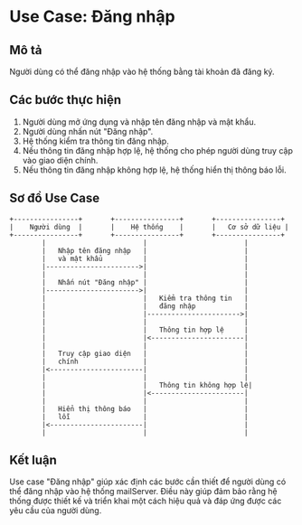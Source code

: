 # Use Case: Đăng nhập

## Mô tả
Người dùng có thể đăng nhập vào hệ thống bằng tài khoản đã đăng ký.

## Các bước thực hiện
1. Người dùng mở ứng dụng và nhập tên đăng nhập và mật khẩu.
2. Người dùng nhấn nút "Đăng nhập".
3. Hệ thống kiểm tra thông tin đăng nhập.
4. Nếu thông tin đăng nhập hợp lệ, hệ thống cho phép người dùng truy cập vào giao diện chính.
5. Nếu thông tin đăng nhập không hợp lệ, hệ thống hiển thị thông báo lỗi.

## Sơ đồ Use Case

```plaintext
+----------------+       +----------------+       +----------------+
|    Người dùng  |       |    Hệ thống    |       |   Cơ sở dữ liệu |
+----------------+       +----------------+       +----------------+
        |                        |                        |
        |   Nhập tên đăng nhập   |                        |
        |   và mật khẩu          |                        |
        |----------------------->|                        |
        |                        |                        |
        |   Nhấn nút "Đăng nhập" |                        |
        |----------------------->|                        |
        |                        |   Kiểm tra thông tin   |
        |                        |   đăng nhập            |
        |                        |----------------------->|
        |                        |                        |
        |                        |   Thông tin hợp lệ     |
        |                        |<-----------------------|
        |                        |                        |
        |   Truy cập giao diện   |                        |
        |   chính                |                        |
        |<-----------------------|                        |
        |                        |                        |
        |                        |   Thông tin không hợp lệ|
        |                        |<-----------------------|
        |                        |                        |
        |   Hiển thị thông báo   |                        |
        |   lỗi                  |                        |
        |<-----------------------|                        |
        |                        |                        |
```

## Kết luận
Use case "Đăng nhập" giúp xác định các bước cần thiết để người dùng có thể đăng nhập vào hệ thống mailServer. Điều này giúp đảm bảo rằng hệ thống được thiết kế và triển khai một cách hiệu quả và đáp ứng được các yêu cầu của người dùng.
